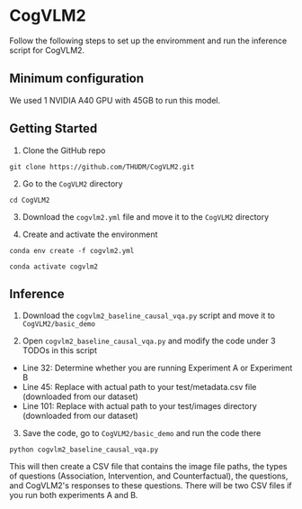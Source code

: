 # CogVLM2

Follow the following steps to set up the enviromment and run the inference script for CogVLM2. 

## Minimum configuration

We used 1 NVIDIA A40 GPU with 45GB to run this model.

## Getting Started

1. Clone the GitHub repo

``git clone https://github.com/THUDM/CogVLM2.git``

2. Go to the ``CogVLM2`` directory
   
``cd CogVLM2``

3. Download the ``cogvlm2.yml`` file and move it to the ``CogVLM2`` directory

4. Create and activate the environment

``conda env create -f cogvlm2.yml``

``conda activate cogvlm2``

## Inference

1. Download the ``cogvlm2_baseline_causal_vqa.py`` script and move it to ``CogVLM2/basic_demo``

2. Open ``cogvlm2_baseline_causal_vqa.py`` and modify the code under 3 TODOs in this script

- Line 32: Determine whether you are running Experiment A or Experiment B
- Line 45: Replace with actual path to your test/metadata.csv file (downloaded from our dataset)
- Line 101: Replace with actual path to your test/images directory (downloaded from our dataset)

3. Save the code, go to ``CogVLM2/basic_demo`` and run the code there

``python cogvlm2_baseline_causal_vqa.py``

This will then create a CSV file that contains the image file paths, the types of questions (Association, Intervention, and Counterfactual), the questions, and CogVLM2's responses to these questions. There will be two CSV files if you run both experiments A and B.
